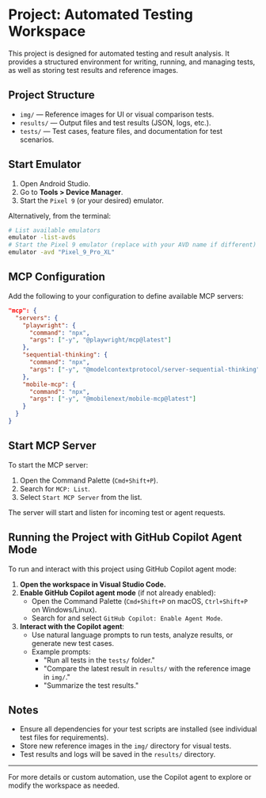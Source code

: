 # Project: Automated Testing Workspace

This project is designed for automated testing and result analysis. It provides a structured environment for writing, running, and managing tests, as well as storing test results and reference images.

## Project Structure

- `img/` — Reference images for UI or visual comparison tests.
- `results/` — Output files and test results (JSON, logs, etc.).
- `tests/` — Test cases, feature files, and documentation for test scenarios.

## Start Emulator
1. Open Android Studio.
2. Go to **Tools > Device Manager**.
3. Start the `Pixel 9` (or your desired) emulator.

Alternatively, from the terminal:
```zsh
# List available emulators
emulator -list-avds
# Start the Pixel 9 emulator (replace with your AVD name if different)
emulator -avd "Pixel_9_Pro_XL"
```

## MCP Configuration

Add the following to your configuration to define available MCP servers:

```json
"mcp": {
  "servers": {
    "playwright": {
      "command": "npx",
      "args": ["-y", "@playwright/mcp@latest"]
    },
    "sequential-thinking": {
      "command": "npx",
      "args": ["-y", "@modelcontextprotocol/server-sequential-thinking"]
    },
    "mobile-mcp": {
      "command": "npx",
      "args": ["-y", "@mobilenext/mobile-mcp@latest"]
    }
  }
}
```

## Start MCP Server

To start the MCP server:

1. Open the Command Palette (`Cmd+Shift+P`).
2. Search for `MCP: List`.
3. Select `Start MCP Server` from the list.

The server will start and listen for incoming test or agent requests.

## Running the Project with GitHub Copilot Agent Mode

To run and interact with this project using GitHub Copilot agent mode:

1. **Open the workspace in Visual Studio Code.**
2. **Enable GitHub Copilot agent mode** (if not already enabled):
   - Open the Command Palette (`Cmd+Shift+P` on macOS, `Ctrl+Shift+P` on Windows/Linux).
   - Search for and select `GitHub Copilot: Enable Agent Mode`.
3. **Interact with the Copilot agent**:
   - Use natural language prompts to run tests, analyze results, or generate new test cases.
   - Example prompts:
     - "Run all tests in the `tests/` folder."
     - "Compare the latest result in `results/` with the reference image in `img/`."
     - "Summarize the test results."

## Notes
- Ensure all dependencies for your test scripts are installed (see individual test files for requirements).
- Store new reference images in the `img/` directory for visual tests.
- Test results and logs will be saved in the `results/` directory.

---

For more details or custom automation, use the Copilot agent to explore or modify the workspace as needed.
